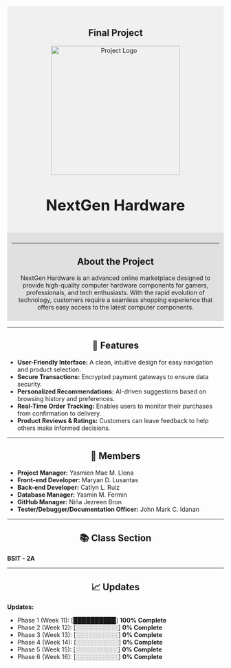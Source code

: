 <div align="center" style="background-color: #f0f0f0; padding: 20px;">

## Final Project
  
<img src="https://github.com/user-attachments/assets/4d7a2996-5e84-45d7-9f25-f215d4a897b0" alt="Project Logo" width="300">
<h1 style="font-size: 2.5em;">NextGen Hardware</h1>
</div>

<div style="background-color: #e0e0e0; padding: 10px;">
  <div align="center">

---

  ## About the Project
NextGen Hardware is an advanced online marketplace designed to provide high-quality computer hardware components for gamers, professionals, and tech enthusiasts. With the rapid evolution of technology, customers require a seamless shopping experience that offers easy access to the latest computer components.
</div>
  </div>

---

<div align="center">

  ## 🚀 Features
</div>

- **User-Friendly Interface:** A clean, intuitive design for easy navigation and product selection.
- **Secure Transactions:** Encrypted payment gateways to ensure data security.
- **Personalized Recommendations:** AI-driven suggestions based on browsing history and preferences.
- **Real-Time Order Tracking:** Enables users to monitor their purchases from confirmation to delivery.
- **Product Reviews & Ratings:** Customers can leave feedback to help others make informed decisions.

---

<div align="center">

  ## 👥 Members
</div>

- **Project Manager:** Yasmien Mae M. Llona
- **Front-end Developer:** Maryan D. Lusantas
- **Back-end Developer:** Catlyn L. Ruiz
- **Database Manager:** Yasmin M. Fermin
- **GitHub Manager:** Niña Jezreen Bron
- **Tester/Debugger/Documentation Officer:** John Mark C. Idanan

---

<div align="center">

  ## 📚 Class Section
</div>

**BSIT - 2A**

---

<div align="center">

  ## 📈 Updates
</div>

**Updates:**

- Phase 1 (Week 11): [██████████] **100% Complete**
- Phase 2 (Week 12): [░░░░░░░░░░] **0% Complete**
- Phase 3 (Week 13): [░░░░░░░░░░] **0% Complete**
- Phase 4 (Week 14): [░░░░░░░░░░] **0% Complete**
- Phase 5 (Week 15): [░░░░░░░░░░] **0% Complete**
- Phase 6 (Week 16): [░░░░░░░░░░] **0% Complete**
